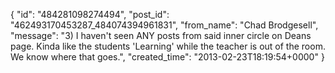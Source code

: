  {
   "id": "484281098274494",
   "post_id": "462493170453287_484074394961831",
   "from_name": "Chad Brodgesell",
   "message": "3) I haven't seen ANY posts from said inner circle on Deans page. Kinda like the students 'Learning' while the teacher is out of the room. We know where that goes.",
   "created_time": "2013-02-23T18:19:54+0000"
 }
